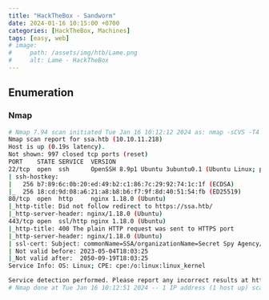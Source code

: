 ```yaml
---
title: "HackTheBox - Sandworm"
date: 2024-01-16 10:15:00 +0700
categories: [HackTheBox, Machines]
tags: [easy, web]
# image:
#     path: /assets/img/htb/Lame.png
#     alt: Lame - HackTheBox
---
```


## Enumeration

### Nmap
```bash
# Nmap 7.94 scan initiated Tue Jan 16 10:12:12 2024 as: nmap -sCVS -T4 -oN nmap.txt 10.10.11.218
Nmap scan report for ssa.htb (10.10.11.218)
Host is up (0.19s latency).
Not shown: 997 closed tcp ports (reset)
PORT    STATE SERVICE  VERSION
22/tcp  open  ssh      OpenSSH 8.9p1 Ubuntu 3ubuntu0.1 (Ubuntu Linux; protocol 2.0)
| ssh-hostkey: 
|   256 b7:89:6c:0b:20:ed:49:b2:c1:86:7c:29:92:74:1c:1f (ECDSA)
|_  256 18:cd:9d:08:a6:21:a8:b8:b6:f7:9f:8d:40:51:54:fb (ED25519)
80/tcp  open  http     nginx 1.18.0 (Ubuntu)
|_http-title: Did not follow redirect to https://ssa.htb/
|_http-server-header: nginx/1.18.0 (Ubuntu)
443/tcp open  ssl/http nginx 1.18.0 (Ubuntu)
|_http-title: 400 The plain HTTP request was sent to HTTPS port
|_http-server-header: nginx/1.18.0 (Ubuntu)
| ssl-cert: Subject: commonName=SSA/organizationName=Secret Spy Agency/stateOrProvinceName=Classified/countryName=SA
| Not valid before: 2023-05-04T18:03:25
|_Not valid after:  2050-09-19T18:03:25
Service Info: OS: Linux; CPE: cpe:/o:linux:linux_kernel

Service detection performed. Please report any incorrect results at https://nmap.org/submit/ .
# Nmap done at Tue Jan 16 10:12:51 2024 -- 1 IP address (1 host up) scanned in 38.59 seconds
```
<!-- --- lupa htb apa ---

Sebelum masuk ke browser, tambahkan dulu `ssa.htb` di /etc/hosts. Masuk ke browser, sebelum masuk ke bagian upload, cek-cek terlebih dahulu. dirasa tidak ada apa-apa, langsung ke upload saja.

Di bagian upload, kita tidak bisa upload selain image. Sebagai contoh, upload lah foto sebagai test, kemudian lihat foto yang sudah di upload tadi. Cek di bagian urlnya, hummm menarik, buka burpsuite kemudian kirim ke repeater halaman foto itu tadi. Mungkin kita bisa LFI? coba aja. 

Coba cek /etc/passwd, kalo ga ada kita mundur 1 direktori pakai command .. `http://ip/../etc/passwd` jika tidak ada, mundur lagi sampai ketemu `http://ip/../../../../../../etc/hosts`. jika berhasil, berari itu LFI. -->

